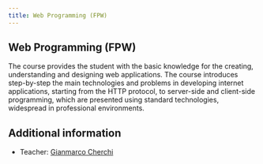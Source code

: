 ```yaml
---
title: Web Programming (FPW)
---
```

## Web Programming (FPW)
The course provides the student with the basic knowledge for the creating, 
understanding and designing web applications. The course introduces 
step-by-step the main technologies and problems in developing internet 
applications, starting from the HTTP protocol, to server-side and 
client-side programming, which are presented using standard technologies, 
widespread in professional environments.

## Additional information
* Teacher: [Gianmarco Cherchi](https://people.unica.it/gianmarcocherchi/)